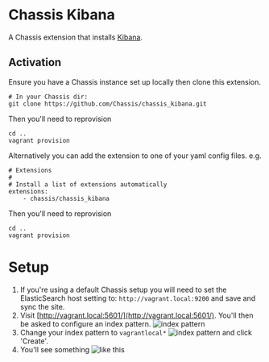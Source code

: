 # Chassis Kibana

A Chassis extension that installs [Kibana](https://www.elastic.co/products/kibana).

## Activation
Ensure you have a Chassis instance set up locally then clone this extension.

```
# In your Chassis dir:
git clone https://github.com/Chassis/chassis_kibana.git
```

Then you'll need to reprovision
```
cd ..
vagrant provision
```

Alternatively you can add the extension to one of your yaml config files. e.g.
```
# Extensions
#
# Install a list of extensions automatically
extensions:
    - chassis/chassis_kibana
```

Then you'll need to reprovision

```
cd ..
vagrant provision
```

# Setup

1. If you're using a default Chassis setup you will need to set the ElasticSearch host setting to: `http://vagrant.local:9200` and save and sync the site.
1. Visit [http://vagrant.local:5601/](http://vagrant.local:5601/). You'll then be asked to configure an index pattern. ![index pattern](https://bronsons-captured.s3.amazonaws.com/Kibana_2018-08-19_20-16-19.png)
1. Change your index pattern to `vagrantlocal*` ![index pattern](https://bronsons-captured.s3.amazonaws.com/Kibana_2018-08-19_20-20-10.png) and click 'Create'.
1. You'll see something ![like this](https://bronsons-captured.s3.amazonaws.com/Kibana_2018-08-19_20-21-34.png)
